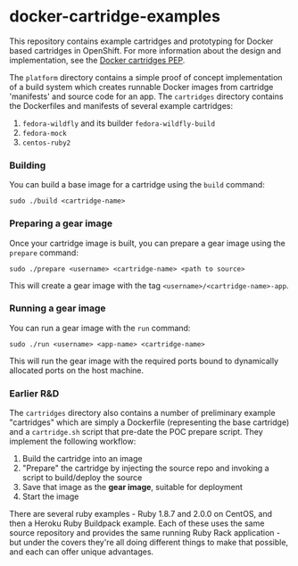 docker-cartridge-examples
=========================

This repository contains example cartridges and prototyping for Docker based cartridges in OpenShift.
For more information about the design and implementation, see the 
[Docker cartridges PEP](https://github.com/openshift/openshift-pep/blob/master/openshift-pep-010-docker-cartridges.md).

The <code>platform</code> directory contains a simple proof of concept implementation of a build
system which creates runnable Docker images from cartridge 'manifests' and source code for an app.
The <code>cartridges</code> directory contains the Dockerfiles and manifests of several example 
cartridges:

1. `fedora-wildfly` and its builder `fedora-wildfly-build`
1. `fedora-mock`
1. `centos-ruby2`

### Building

You can build a base image for a cartridge using the `build` command:

    sudo ./build <cartridge-name>

### Preparing a gear image

Once your cartridge image is built, you can prepare a gear image using the `prepare` command:

    sudo ./prepare <username> <cartridge-name> <path to source>

This will create a gear image with the tag `<username>/<cartridge-name>-app`.

### Running a gear image

You can run a gear image with the `run` command:

    sudo ./run <username> <app-name> <cartridge-name>

This will run the gear image with the required ports bound to dynamically allocated ports on the host
machine.

### Earlier R&amp;D

The <code>cartridges</code> directory also contains a number of preliminary example "cartridges" 
which are simply a Dockerfile (representing the base cartridge) and a <code>cartridge.sh</code>
script that pre-date the POC prepare script.  They implement the following workflow:

1. Build the cartridge into an image
2. "Prepare" the cartridge by injecting the source repo and invoking a script to build/deploy the 
source
3. Save that image as the **gear image**, suitable for deployment
4. Start the image

There are several ruby examples - Ruby 1.8.7 and 2.0.0 on CentOS, and then a Heroku Ruby Buildpack 
example.  Each of these uses the same source repository and provides the same running Ruby Rack 
application - but under the covers they're all doing different things to make that possible, and
each can offer unique advantages.
